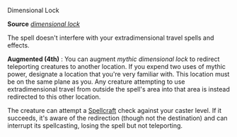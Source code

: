 Dimensional Lock

**Source** [_dimensional lock_](spells/dimensionalLock.md#_dimensional-lock)

The spell doesn't interfere with your extradimensional travel spells and effects.

**Augmented (4th)** : You can augment _mythic dimensional lock_ to redirect teleporting creatures to another location. If you expend two uses of mythic power, designate a location that you're very familiar with. This location must be on the same plane as you. Any creature attempting to use extradimensional travel from outside the spell's area into that area is instead redirected to this other location.

The creature can attempt a [Spellcraft](skills/spellcraft.md#_spellcraft) check against your caster level. If it succeeds, it's aware of the redirection (though not the destination) and can interrupt its spellcasting, losing the spell but not teleporting.

